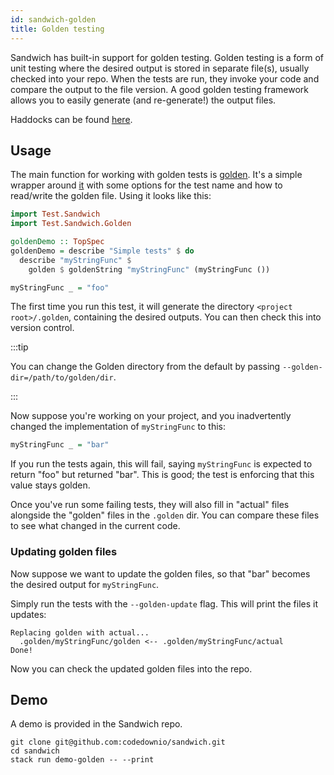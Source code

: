 ```yaml
---
id: sandwich-golden
title: Golden testing
---
```


Sandwich has built-in support for golden testing. Golden testing is a form of unit testing where the desired output is stored in separate file(s), usually checked into your repo. When the tests are run, they invoke your code and compare the output to the file version. A good golden testing framework allows you to easily generate (and re-generate!) the output files.

Haddocks can be found [here](http://hackage.haskell.org/package/sandwich/docs/Test-Sandwich-Golden.html).

## Usage

The main function for working with golden tests is [golden](http://hackage.haskell.org/package/sandwich/docs/Test-Sandwich-Golden.html#v:golden). It's a simple wrapper around [it](http://hackage.haskell.org/package/sandwich/docs/Test-Sandwich.html#v:it) with some options for the test name and how to read/write the golden file. Using it looks like this:

```haskell
import Test.Sandwich
import Test.Sandwich.Golden

goldenDemo :: TopSpec
goldenDemo = describe "Simple tests" $ do
  describe "myStringFunc" $
    golden $ goldenString "myStringFunc" (myStringFunc ())

myStringFunc _ = "foo"
```

The first time you run this test, it will generate the directory `<project root>/.golden`, containing the desired outputs. You can then check this into version control.

:::tip

You can change the Golden directory from the default by passing `--golden-dir=/path/to/golden/dir`.

:::

Now suppose you're working on your project, and you inadvertently changed the implementation of `myStringFunc` to this:

```haskell
myStringFunc _ = "bar"
```

If you run the tests again, this will fail, saying `myStringFunc` is expected to return "foo" but returned "bar". This is good; the test is enforcing that this value stays golden.

Once you've run some failing tests, they will also fill in "actual" files alongside the "golden" files in the `.golden` dir. You can compare these files to see what changed in the current code.

### Updating golden files

Now suppose we want to update the golden files, so that "bar" becomes the desired output for `myStringFunc`.

Simply run the tests with the `--golden-update` flag. This will print the files it updates:

```shell
Replacing golden with actual...
  .golden/myStringFunc/golden <-- .golden/myStringFunc/actual
Done!
```

Now you can check the updated golden files into the repo.

## Demo

A demo is provided in the Sandwich repo.

```shell
git clone git@github.com:codedownio/sandwich.git
cd sandwich
stack run demo-golden -- --print
```
